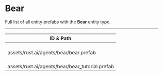 # Bear
Full list of all <Badge type="warning" text="2"/> entity prefabs with the **Bear** entity type.

---
| ID & Path |
| --- |
| <Badge type="tip" text="1799741974"/> <br> assets/rust.ai/agents/bear/bear.prefab |
| <Badge type="tip" text="3752179891"/> <br> assets/rust.ai/agents/bear/bear_tutorial.prefab |
